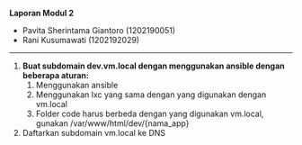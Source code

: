 **Laporan Modul 2**

- Pavita Sherintama Giantoro (1202190051)
- Rani Kusumawati (1202192029)

---

1. **Buat subdomain dev.vm.local dengan menggunakan ansible dengan beberapa aturan:**
	1. Menggunakan ansible
	2. Menggunakan lxc yang sama dengan yang digunakan dengan vm.local
	3. Folder code harus berbeda dengan yang digunakan vm.local, gunakan /var/www/html/dev/{nama_app}
2. Daftarkan subdomain vm.local ke DNS